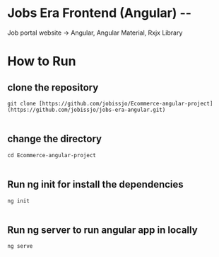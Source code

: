 # Jobs Era Frontend (Angular) --

Job portal website -> Angular, Angular Material, Rxjx Library <br />

# How to Run

## clone the repository <br />
```git clone [https://github.com/jobissjo/Ecommerce-angular-project](https://github.com/jobissjo/jobs-era-angular.git)```<br /><br />
## change the directory <br />
```cd Ecommerce-angular-project```<br /><br />
## Run ng init for install the dependencies <br />
```ng init```<br /><br />
## Run ng server to run angular app in locally<br />
```ng serve```


